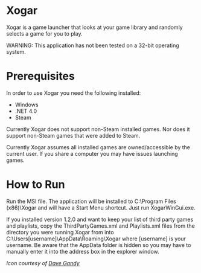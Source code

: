 Xogar
=====

Xogar is a game launcher that looks at your game library and randomly selects a game for you to play.

WARNING: This application has not been tested on a 32-bit operating system.

Prerequisites
=============

In order to use Xogar you need the following installed:

* Windows
* .NET 4.0
* Steam

Currently Xogar does not support non-Steam installed games.  Nor does it support non-Steam games that were added to Steam.

Currently Xogar assumes all installed games are owned/accessible by the current user.  If you share a computer you may have issues launching games.

How to Run
==========

Run the MSI file.  The application will be installed to C:\Program Files (x86)\Xogar and will have a Start Menu shortcut.  Just run XogarWinGui.exe.

If you installed version 1.2.0 and want to keep your list of third party games and playlists, copy the ThirdPartyGames.xml and Playlists.xml files from the directory you were running Xogar from into C:\Users\[username]\AppData\Roaming\Xogar where [username] is your username.  Be aware that the AppData folder is hidden so you may have to manually enter it into the address box in the explorer window.

_Icon courtesy of [Dave Gandy](https://www.flaticon.com/authors/dave-gandy)_